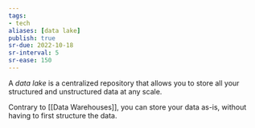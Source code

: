 ```yaml
---
tags:
- tech
aliases: [data lake]
publish: true
sr-due: 2022-10-18
sr-interval: 5
sr-ease: 150
---
```


A _data lake_ is a centralized repository that allows you to store all your structured and unstructured data at any scale.

Contrary to [[Data Warehouses]], you can store your data as-is, without having to first structure the data.
